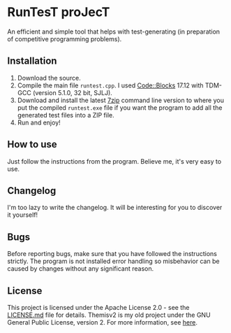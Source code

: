 # RunTesT proJecT

An efficient and simple tool that helps with test-generating (in preparation of competitive programming problems).

## Installation

1. Download the source.
2. Compile the main file `runtest.cpp`. I used [Code::Blocks](http://www.codeblocks.org) 17.12 with TDM-GCC (version 5.1.0, 32 bit, SJLJ).
3. Download and install the latest [7zip](https://www.7-zip.org) command line version to where you put the compiled `runtest.exe` file if you want the program to add all the generated test files into a ZIP file.
4. Run and enjoy!

## How to use

Just follow the instructions from the program. Believe me, it's very easy to use.

## Changelog

I'm too lazy to write the changelog. It will be interesting for you to discover it yourself!

## Bugs

Before reporting bugs, make sure that you have followed the instructions strictly.
The program is not installed error handling so misbehavior can be caused by changes without any significant reason.

## License

This project is licensed under the Apache License 2.0 - see the [LICENSE.md](LICENSE.md) file for details.
Themisv2 is my old project under the GNU General Public License, version 2. For more information, see [here](https://www.gnu.org/licenses/old-licenses/gpl-2.0.en.html).